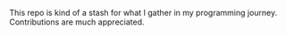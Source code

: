 This repo is kind of a stash for what I gather in my programming journey. Contributions are much appreciated.
